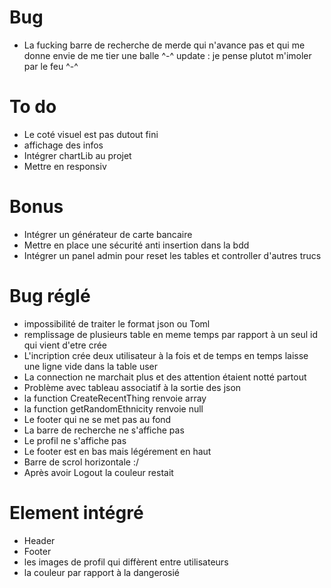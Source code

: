 # Bug
- La fucking barre de recherche de merde qui n'avance pas et qui me donne envie de me tier une balle ^-^
    update : je pense plutot m'imoler par le feu ^-^

# To do
- Le coté visuel est pas dutout fini
- affichage des infos 
- Intégrer chartLib au projet
- Mettre en responsiv

# Bonus
- Intégrer un générateur de carte bancaire
- Mettre en place une sécurité anti insertion dans la bdd
- Intégrer un panel admin pour reset les tables et controller d'autres trucs

# Bug réglé
- impossibilité de traiter le format json ou Toml
- remplissage de plusieurs table en meme temps par rapport à un seul id qui vient d'etre crée
- L'incription crée deux utilisateur à la fois et de temps en temps laisse une ligne vide dans la table user
- La connection ne marchait plus et des attention étaient notté partout
- Problème avec tableau associatif à la sortie des json
- la function CreateRecentThing renvoie array
- la function getRandomEthnicity renvoie null
- Le footer qui ne se met pas au fond
- La barre de recherche ne s'affiche pas
- Le profil ne s'affiche pas
- Le footer est en bas mais légérement en haut
- Barre de scrol horizontale :/
- Après avoir Logout la couleur restait

# Element intégré
- Header
- Footer
- les images de profil qui diffèrent entre utilisateurs
- la couleur par rapport à la dangerosié